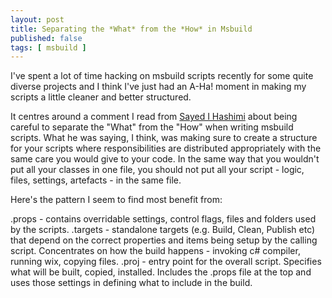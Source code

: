 ```yaml
---
layout: post
title: Separating the *What* from the *How* in Msbuild
published: false
tags: [ msbuild ]
---
```


I've spent a lot of time hacking on msbuild scripts recently for some quite diverse projects and I think 
I've just had an A-Ha! moment in making my scripts a little cleaner and better structured.

It centres around a comment I read from [Sayed I Hashimi](http://www.sedodream.com/) about being careful to 
separate the "What" from the "How" when writing msbuild scripts. What he was saying, I think, was 
making sure to create a structure for your scripts where responsibilities are distributed 
appropriately with the same care you would give to your code. In the same way that you wouldn't 
put all your classes in one file, you should not put all your script - logic, files, settings, 
artefacts - in the same file.

Here's the pattern I seem to find most benefit from:

<graphic here>

.props - contains overridable settings, control flags, files and folders used by the scripts.
.targets - standalone targets (e.g. Build, Clean, Publish etc) that depend on the correct properties
and items being setup by the calling script. Concentrates on how the build happens - invoking 
c# compiler, running wix, copying files.
.proj - entry point for the overall script. Specifies what will be built, copied, installed. Includes the 
.props file at the top and uses those settings in defining what to include in the build.



